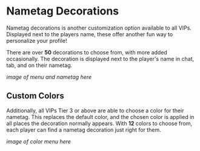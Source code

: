 # Nametag Decorations

Nametag decorations is another customization option available to all VIPs. Displayed next to the players name, these offer another fun way to personalize your profile!

There are over **50** decorations to choose from, with more added occasionally. The decoration is displayed next to the player's name in chat, tab, and on their nametag.

*image of menu and nametag here*

## Custom Colors

Additionally, all VIPs Tier 3 or above are able to choose a color for their nametag. This replaces the default color, and the chosen color is applied in all places the decoration normally appears. With **12** colors to choose from, each player can find a nametag decoration just right for them.

*image of color menu here*
